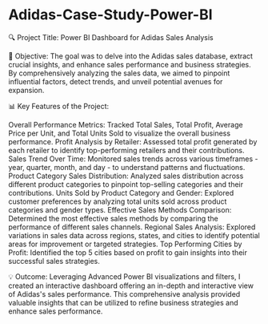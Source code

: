 # Adidas-Case-Study-Power-BI

🔍 Project Title: Power BI Dashboard for Adidas Sales Analysis

📝 Objective: The goal was to delve into the Adidas sales database, extract crucial insights, and enhance sales performance and business strategies. By comprehensively analyzing the sales data, we aimed to pinpoint influential factors, detect trends, and unveil potential avenues for expansion.

📊 Key Features of the Project:

Overall Performance Metrics: Tracked Total Sales, Total Profit, Average Price per Unit, and Total Units Sold to visualize the overall business performance.
Profit Analysis by Retailer: Assessed total profit generated by each retailer to identify top-performing retailers and their contributions.
Sales Trend Over Time: Monitored sales trends across various timeframes - year, quarter, month, and day - to understand patterns and fluctuations.
Product Category Sales Distribution: Analyzed sales distribution across different product categories to pinpoint top-selling categories and their contributions.
Units Sold by Product Category and Gender: Explored customer preferences by analyzing total units sold across product categories and gender types.
Effective Sales Methods Comparison: Determined the most effective sales methods by comparing the performance of different sales channels.
Regional Sales Analysis: Explored variations in sales data across regions, states, and cities to identify potential areas for improvement or targeted strategies.
Top Performing Cities by Profit: Identified the top 5 cities based on profit to gain insights into their successful sales strategies.

💡 Outcome: Leveraging Advanced Power BI visualizations and filters, I created an interactive dashboard offering an in-depth and interactive view of Adidas's sales performance. This comprehensive analysis provided valuable insights that can be utilized to refine business strategies and enhance sales performance.
